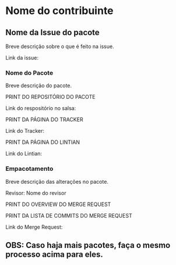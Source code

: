 # Nome do contribuinte

## Nome da Issue do pacote
Breve descrição sobre o que é feito na issue.

Link da issue: 

###  Nome do Pacote
Breve descrição do pacote.

PRINT DO REPOSITÓRIO DO PACOTE

Link do respositório no salsa:

PRINT DA PÁGINA DO TRACKER

Link do Tracker: 

PRINT DA PÁGINA DO LINTIAN

Link do Lintian:

### Empacotamento
Breve descrição das alterações no pacote.



Revisor: Nome do revisor

PRINT DO OVERVIEW DO MERGE REQUEST

PRINT DA LISTA DE COMMITS DO MERGE REQUEST

Link do Merge Request: 

## OBS: Caso haja mais pacotes, faça o mesmo processo acima para eles.
